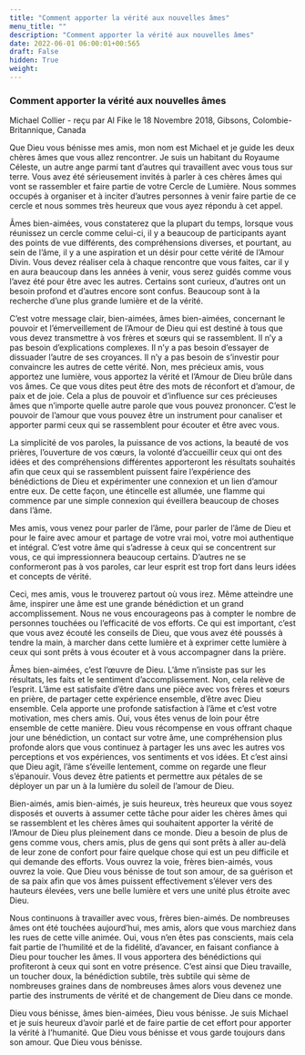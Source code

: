 ```yaml
---
title: "Comment apporter la vérité aux nouvelles âmes"
menu_title: ""
description: "Comment apporter la vérité aux nouvelles âmes"
date: 2022-06-01 06:00:01+00:565
draft: False
hidden: True
weight:
---
```

### Comment apporter la vérité aux nouvelles âmes

Michael Collier - reçu par Al Fike le 18 Novembre 2018, Gibsons, Colombie-Britannique, Canada

Que Dieu vous bénisse mes amis, mon nom est Michael et je guide les deux chères âmes que vous allez rencontrer. Je suis un habitant du Royaume Céleste, un autre ange parmi tant d’autres qui travaillent avec vous tous sur terre. Vous avez été sérieusement invités à parler à ces chères âmes qui vont se rassembler et faire partie de votre Cercle de Lumière. Nous sommes occupés à organiser et à inciter d’autres personnes à venir faire partie de ce cercle et nous sommes très heureux que vous ayez répondu à cet appel.

Âmes bien-aimées, vous constaterez que la plupart du temps, lorsque vous réunissez un cercle comme celui-ci, il y a beaucoup de participants ayant des points de vue différents, des compréhensions diverses, et pourtant, au sein de l’âme, il y a une aspiration et un désir pour cette vérité de l’Amour Divin. Vous devez réaliser cela à chaque rencontre que vous faites, car il y en aura beaucoup dans les années à venir, vous serez guidés comme vous l’avez été pour être avec les autres. Certains sont curieux, d’autres ont un besoin profond et d’autres encore sont confus. Beaucoup sont à la recherche d’une plus grande lumière et de la vérité.

C’est votre message clair, bien-aimées, âmes bien-aimées, concernant le pouvoir et l’émerveillement de l’Amour de Dieu qui est destiné à tous que vous devez transmettre à vos frères et sœurs qui se rassemblent. Il n’y a pas besoin d’explications complexes. Il n’y a pas besoin d’essayer de dissuader l’autre de ses croyances. Il n’y a pas besoin de s’investir pour convaincre les autres de cette vérité. Non, mes précieux amis, vous apportez une lumière, vous apportez la vérité et l’Amour de Dieu brûle dans vos âmes. Ce que vous dites peut être des mots de réconfort et d’amour, de paix et de joie. Cela a plus de pouvoir et d’influence sur ces précieuses âmes que n’importe quelle autre parole que vous pouvez prononcer. C’est le pouvoir de l’amour que vous pouvez être un instrument pour canaliser et apporter parmi ceux qui se rassemblent pour écouter et être avec vous.

La simplicité de vos paroles, la puissance de vos actions, la beauté de vos prières, l’ouverture de vos cœurs, la volonté d’accueillir ceux qui ont des idées et des compréhensions différentes apporteront les résultats souhaités afin que ceux qui se rassemblent puissent faire l’expérience des bénédictions de Dieu et expérimenter une connexion et un lien d’amour entre eux. De cette façon, une étincelle est allumée, une flamme qui commence par une simple connexion qui éveillera beaucoup de choses dans l’âme.

Mes amis, vous venez pour parler de l’âme, pour parler de l’âme de Dieu et pour le faire avec amour et partage de votre vrai moi, votre moi authentique et intégral. C’est votre âme qui s’adresse à ceux qui se concentrent sur vous, ce qui impressionnera beaucoup certains. D’autres ne se conformeront pas à vos paroles, car leur esprit est trop fort dans leurs idées et concepts de vérité.

Ceci, mes amis, vous le trouverez partout où vous irez. Même atteindre une âme, inspirer une âme est une grande bénédiction et un grand accomplissement. Nous ne vous encourageons pas à compter le nombre de personnes touchées ou l’efficacité de vos efforts. Ce qui est important, c’est que vous avez écouté les conseils de Dieu, que vous avez été poussés à tendre la main, à marcher dans cette lumière et à exprimer cette lumière à ceux qui sont prêts à vous écouter et à vous accompagner dans la prière.

Âmes bien-aimées, c’est l’œuvre de Dieu. L’âme n’insiste pas sur les résultats, les faits et le sentiment d’accomplissement. Non, cela relève de l’esprit. L’âme est satisfaite d’être dans une pièce avec vos frères et sœurs en prière, de partager cette expérience ensemble, d’être avec Dieu ensemble. Cela apporte une profonde satisfaction à l’âme et c’est votre motivation, mes chers amis. Oui, vous êtes venus de loin pour être ensemble de cette manière. Dieu vous récompense en vous offrant chaque jour une bénédiction, un contact sur votre âme, une compréhension plus profonde alors que vous continuez à partager les uns avec les autres vos perceptions et vos expériences, vos sentiments et vos idées. Et c’est ainsi que Dieu agit, l’âme s’éveille lentement, comme on regarde une fleur s’épanouir. Vous devez être patients et permettre aux pétales de se déployer un par un à la lumière du soleil de l’amour de Dieu.

Bien-aimés, amis bien-aimés, je suis heureux, très heureux que vous soyez disposés et ouverts à assumer cette tâche pour aider les chères âmes qui se rassemblent et les chères âmes qui souhaitent apporter la vérité de l’Amour de Dieu plus pleinement dans ce monde. Dieu a besoin de plus de gens comme vous, chers amis, plus de gens qui sont prêts à aller au-delà de leur zone de confort pour faire quelque chose qui est un peu difficile et qui demande des efforts. Vous ouvrez la voie, frères bien-aimés, vous ouvrez la voie. Que Dieu vous bénisse de tout son amour, de sa guérison et de sa paix afin que vos âmes puissent effectivement s’élever vers des hauteurs élevées, vers une belle lumière et vers une unité plus étroite avec Dieu.

Nous continuons à travailler avec vous, frères bien-aimés. De nombreuses âmes ont été touchées aujourd’hui, mes amis, alors que vous marchiez dans les rues de cette ville animée. Oui, vous n’en êtes pas conscients, mais cela fait partie de l’humilité et de la fidélité, d’avancer, en faisant confiance à Dieu pour toucher les âmes. Il vous apportera des bénédictions qui profiteront à ceux qui sont en votre présence. C’est ainsi que Dieu travaille, un toucher doux, la bénédiction subtile, très subtile qui sème de nombreuses graines dans de nombreuses âmes alors vous devenez une partie des instruments de vérité et de changement de Dieu dans ce monde.

Dieu vous bénisse, âmes bien-aimées, Dieu vous bénisse. Je suis Michael et je suis heureux d’avoir parlé et de faire partie de cet effort pour apporter la vérité à l’humanité. Que Dieu vous bénisse et vous garde toujours dans son amour. Que Dieu vous bénisse.



